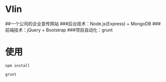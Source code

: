 # Vlin
##一个公司的企业宣传网站
###后台技术：Node.js(Express) + MongoDB
###前端技术：jQuery + Bootstrap
###项目自动化：grunt

# 使用
```
npm install
```
```
grunt
```
